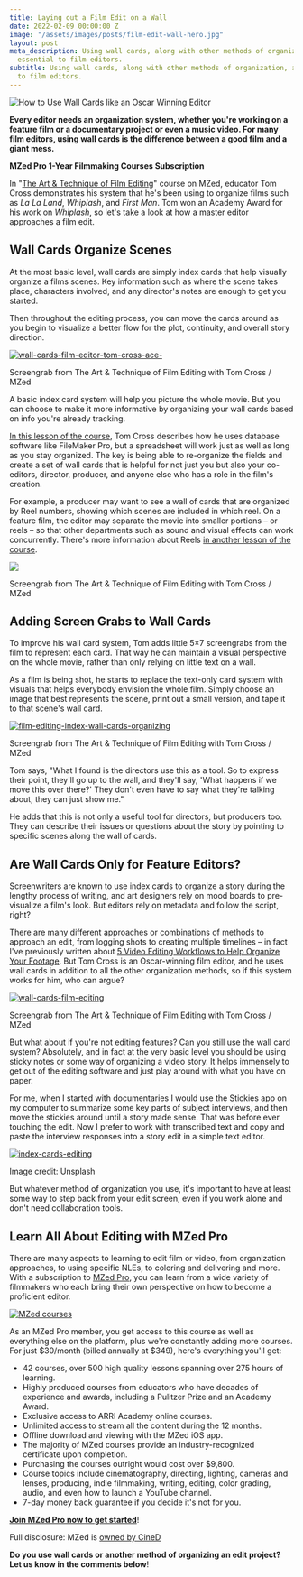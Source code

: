 ```yaml
---
title: Laying out a Film Edit on a Wall
date: 2022-02-09 00:00:00 Z
image: "/assets/images/posts/film-edit-wall-hero.jpg"
layout: post
meta_description: Using wall cards, along with other methods of organization, are
  essential to film editors.
subtitle: Using wall cards, along with other methods of organization, are essential
  to film editors.
---
```


![How to Use Wall Cards like an Oscar Winning Editor](/assets/images/posts/film-edit-wall-hero.jpg)

**Every editor needs an organization system, whether you're working on a feature film or a documentary project or even a music video. For many film editors, using wall cards is the difference between a good film and a giant mess.**

**MZed Pro 1-Year Filmmaking Courses Subscription**

In "[The Art & Technique of Film Editing](https://www.mzed.com/courses/the-art-technique-of-film-editing?tap_a=17272-420962&tap_s=2510973-400406)" course on MZed, educator Tom Cross demonstrates his system that he's been using to organize films such as _La La Land_, _Whiplash_, and _First Man_. Tom won an Academy Award for his work on _Whiplash_, so let's take a look at how a master editor approaches a film edit.

## Wall Cards Organize Scenes

At the most basic level, wall cards are simply index cards that help visually organize a films scenes. Key information such as where the scene takes place, characters involved, and any director's notes are enough to get you started.

Then throughout the editing process, you can move the cards around as you begin to visualize a better flow for the plot, continuity, and overall story direction.

[![wall-cards-film-editor-tom-cross-ace-](/assets/images/posts/wall-cards-film-editor-tom-cross.jpg)](/assets/images/posts/wall-cards-film-editor-tom-cross.jpg)

Screengrab from The Art & Technique of Film Editing with Tom Cross / MZed

A basic index card system will help you picture the whole movie. But you can choose to make it more informative by organizing your wall cards based on info you're already tracking. 

[In this lesson of the course](https://www.mzed.com/courses/the-art-technique-of-film-editing/modules/5?tap_a=17272-420962&tap_s=2510973-400406), Tom Cross describes how he uses database software like FileMaker Pro, but a spreadsheet will work just as well as long as you stay organized. The key is being able to re-organize the fields and create a set of wall cards that is helpful for not just you but also your co-editors, director, producer, and anyone else who has a role in the film's creation. 

For example, a producer may want to see a wall of cards that are organized by Reel numbers, showing which scenes are included in which reel. On a feature film, the editor may separate the movie into smaller portions – or reels – so that other departments such as sound and visual effects can work concurrently. There's more information about Reels [in another lesson of the course](https://www.mzed.com/courses/the-art-technique-of-film-editing/modules/8?tap_a=17272-420962&tap_s=2510973-400406).

[![](/assets/images/posts/film-editing-wall-index-cards-continuity.jpg)](/assets/images/posts/film-editing-wall-index-cards-continuity.jpg)

Screengrab from The Art & Technique of Film Editing with Tom Cross / MZed

## Adding Screen Grabs to Wall Cards

To improve his wall card system, Tom adds little 5×7 screengrabs from the film to represent each card. That way he can maintain a visual perspective on the whole movie, rather than only relying on little text on a wall. 

As a film is being shot, he starts to replace the text-only card system with visuals that helps everybody envision the whole film. Simply choose an image that best represents the scene, print out a small version, and tape it to that scene's wall card.

[![film-editing-index-wall-cards-organizing](/assets/images/posts/film-editing-index-wall-cards-organizing.jpg)](/assets/images/posts/film-editing-index-wall-cards-organizing.jpg)

Screengrab from The Art & Technique of Film Editing with Tom Cross / MZed

Tom says, "What I found is the directors use this as a tool. So to express their point, they'll go up to the wall, and they'll say, 'What happens if we move this over there?' They don't even have to say what they're talking about, they can just show me."

He adds that this is not only a useful tool for directors, but producers too. They can describe their issues or questions about the story by pointing to specific scenes along the wall of cards.

## Are Wall Cards Only for Feature Editors?

Screenwriters are known to use index cards to organize a story during the lengthy process of writing, and art designers rely on mood boards to pre-visualize a film's look. But editors rely on metadata and follow the script, right?

There are many different approaches or combinations of methods to approach an edit, from logging shots to creating multiple timelines – in fact I've previously written about [5 Video Editing Workflows to Help Organize Your Footage](https://www.cined.com/video-editing-workflows-organizing-footage/). But Tom Cross is an Oscar-winning film editor, and he uses wall cards in addition to all the other organization methods, so if this system works for him, who can argue?

[![wall-cards-film-editing](/assets/images/posts/wall-cards-film-editing.jpg)](/assets/images/posts/wall-cards-film-editing.jpg)

Screengrab from The Art & Technique of Film Editing with Tom Cross / MZed

But what about if you're not editing features? Can you still use the wall card system? Absolutely, and in fact at the very basic level you should be using sticky notes or some way of organizing a video story. It helps immensely to get out of the editing software and just play around with what you have on paper.

For me, when I started with documentaries I would use the Stickies app on my computer to summarize some key parts of subject interviews, and then move the stickies around until a story made sense. That was before ever touching the edit. Now I prefer to work with transcribed text and copy and paste the interview responses into a story edit in a simple text editor.

[![index-cards-editing](/assets/images/posts/index-cards-editing.jpg)](/assets/images/posts/index-cards-editing.jpg)

Image credit: Unsplash

But whatever method of organization you use, it's important to have at least some way to step back from your edit screen, even if you work alone and don't need collaboration tools. 

## Learn All About Editing with MZed Pro

There are many aspects to learning to edit film or video, from organization approaches, to using specific NLEs, to coloring and delivering and more. With a subscription to [MZed Pro](https://www.mzed.com/checkout/?sku=MZEDPRO12&tap_a=17272-420962&tap_s=2490653-f2e424), you can learn from a wide variety of filmmakers who each bring their own perspective on how to become a proficient editor.

[![MZed courses](/assets/images/posts/mzed-all-courses-wall-editing.jpg)](https://www.mzed.com/checkout/?sku=MZEDPRO12&tap_a=17272-420962&tap_s=2490653-f2e424)

As an MZed Pro member, you get access to this course as well as everything else on the platform, plus we're constantly adding more courses. For just $30/month (billed annually at $349), here's everything you'll get:

-   42 courses, over 500 high quality lessons spanning over 275 hours of learning.
-   Highly produced courses from educators who have decades of experience and awards, including a Pulitzer Prize and an Academy Award.
-   Exclusive access to ARRI Academy online courses.
-   Unlimited access to stream all the content during the 12 months.
-   Offline download and viewing with the MZed iOS app.
-   The majority of MZed courses provide an industry-recognized certificate upon completion.
-   Purchasing the courses outright would cost over $9,800.
-   Course topics include cinematography, directing, lighting, cameras and lenses, producing, indie filmmaking, writing, editing, color grading, audio, and even how to launch a YouTube channel.
-   7-day money back guarantee if you decide it's not for you.

**[Join MZed Pro now to get started](https://www.mzed.com/checkout/?sku=MZEDPRO12&tap_a=17272-420962&tap_s=2510973-400406)**!

Full disclosure: MZed is [owned by CineD](https://www.cined.com/cined-acquires-mzed/)

**Do you use wall cards or another method of organizing an edit project? Let us know in the comments below**!